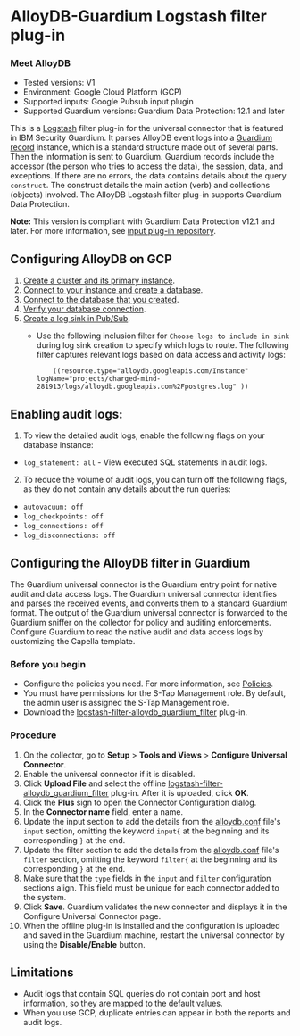 # AlloyDB-Guardium Logstash filter plug-in

### Meet AlloyDB

* Tested versions: V1
* Environment: Google Cloud Platform (GCP)
* Supported inputs: Google Pubsub input plugin
* Supported Guardium versions: Guardium Data Protection: 12.1 and later

This is a [Logstash](https://github.com/elastic/logstash) filter plug-in for the universal connector that is featured in
IBM Security Guardium. It parses AlloyDB event logs into
a [Guardium record](https://github.com/IBM/universal-connectors/blob/main/common/src/main/java/com/ibm/guardium/universalconnector/commons/structures/Record.java)
instance, which is a standard structure made out of several parts. Then the information is sent to Guardium.
Guardium records include the accessor (the person who tries to access the data), the session, data, and exceptions. If
there are no errors, the data contains details about the query `construct`. The construct details the main action (verb)
and collections (objects) involved. The AlloyDB Logstash filter plug-in supports Guardium Data Protection.

<b>Note:</b> This version is compliant with Guardium Data Protection v12.1 and later. For more information, see [input plug-in repository](https://github.com/IBM/universal-connectors/tree/main/input-plugin/logstash-input-google-pubsub).

## Configuring AlloyDB on GCP

1. [Create a cluster and its
  primary instance](https://cloud.google.com/alloydb/docs/quickstart/create-and-connect?hl=en#create-cluster).
2. [Connect to your instance and create
  a database](https://cloud.google.com/alloydb/docs/quickstart/create-and-connect?hl=en#run).
3. [Connect to the database that you created](https://cloud.google.com/alloydb/docs/quickstart/create-and-connect?hl=en#connect-to-guestbook).
4. [Verify your database
  connection](https://cloud.google.com/alloydb/docs/quickstart/create-and-connect?hl=en#verify-connection).
5. [Create a log sink in Pub/Sub](https://cloud.google.com/logging/docs/export/configure_export_v2#creating_sink).
    * Use the following inclusion filter for ```Choose logs to include in sink``` during log sink creation to specify which logs to route. The following filter captures relevant logs based on data access and activity logs:

              ((resource.type="alloydb.googleapis.com/Instance" logName="projects/charged-mind-281913/logs/alloydb.googleapis.com%2Fpostgres.log" )) 

## Enabling audit logs:

1. To view the detailed audit logs, enable the following flags on your database instance:

* `log_statement: all` - View executed SQL statements in audit logs.

2. To reduce the volume of audit logs, you can turn off the following flags, as they do not contain any details about the run queries:

* `autovacuum: off`
* `log_checkpoints: off`
* `log_connections: off`
* `log_disconnections: off` 

## Configuring the AlloyDB filter in Guardium

The Guardium universal connector is the Guardium entry point for native audit and data access logs. The Guardium universal
connector identifies and parses the received events, and converts them to a standard Guardium format. The output of the
Guardium universal connector is forwarded to the Guardium sniffer on the collector for policy and auditing
enforcements. Configure Guardium to read the native audit and data access logs by customizing the Capella template.

### Before you begin

* Configure the policies you need. For more information, see [Policies](/docs/#policies).
* You must have permissions for the S-Tap Management role. By default, the admin user is assigned the S-Tap Management role.
* Download
  the [logstash-filter-alloydb_guardium_filter](AlloyDBoverPubSubPackage/logstash-filter-alloydb_guardium_filter.zip) plug-in.

### Procedure

1. On the collector, go to **Setup** > **Tools and Views** > **Configure Universal Connector**.
2. Enable the universal connector if it is disabled.
3. Click **Upload File** and select the offline [logstash-filter-alloydb_guardium_filter](AlloyDBoverPubSubPackage/logstash-filter-alloydb_guardium_filter.zip) plug-in. After it is uploaded, click **OK**.
4. Click the **Plus** sign to open the Connector Configuration dialog.
5. In the **Connector name** field, enter a name.
6. Update the input section to add the details from
   the [alloydb.conf](AlloyDBoverPubSubPackage/alloydb.conf) file's ``input`` section, omitting the keyword ``input{`` at the beginning and its corresponding ``}`` at the end.
7. Update the filter section to add the details from
   the [alloydb.conf](AlloyDBoverPubSubPackage/alloydb.conf) file's ``filter`` section, omitting the keyword ``filter{`` at the beginning and its corresponding ``}`` at the end.
8. Make sure that the ``type`` fields in the ``input`` and ``filter`` configuration sections align. This field must be unique for each connector added to the system.
9. Click **Save**. Guardium validates the new connector and displays it in the Configure Universal Connector page.
10. When the offline plug-in is installed and the configuration is uploaded and saved in the Guardium machine, restart the universal connector by using the **Disable/Enable** button.

## Limitations

- Audit logs that contain SQL queries do not contain port and host information, so they are mapped to the default values.
- When you use GCP, duplicate entries can appear in both the reports and audit logs.


